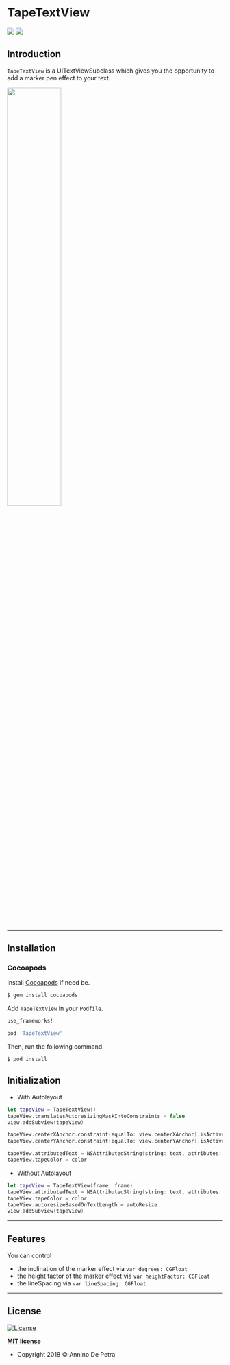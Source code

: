 
# TapeTextView
![](https://img.shields.io/badge/platform-iOS-gray) ![](https://img.shields.io/badge/iOS-CoreText-green)

## Introduction
`TapeTextView` is a UITextViewSubclass which gives you the opportunity to add a marker pen effect to your text.

<img src ="https://user-images.githubusercontent.com/6486741/76167402-4921e680-615e-11ea-870d-095d0b3aa1e3.gif" width="50%" >

---

## Installation

### Cocoapods

Install [Cocoapods](https://cocoapods.org/#install) if need be.

```bash
$ gem install cocoapods
```

Add `TapeTextView` in your `Podfile`.

```ruby
use_frameworks!

pod 'TapeTextView'
```

Then, run the following command.

```bash
$ pod install
```

## Initialization

- With Autolayout

```swift
let tapeView = TapeTextView()
tapeView.translatesAutoresizingMaskIntoConstraints = false
view.addSubview(tapeView)

tapeView.centerXAnchor.constraint(equalTo: view.centerXAnchor).isActive = true
tapeView.centerYAnchor.constraint(equalTo: view.centerYAnchor).isActive = true

tapeView.attributedText = NSAttributedString(string: text, attributes: [.font: font])
tapeView.tapeColor = color
```

- Without Autolayout

```swift
let tapeView = TapeTextView(frame: frame)
tapeView.attributedText = NSAttributedString(string: text, attributes: [.font: font])
tapeView.tapeColor = color
tapeView.autoresizeBasedOnTextLength = autoResize
view.addSubview(tapeView)
```

---


## Features

You can control
- the inclination of the marker effect via `var degrees: CGFloat` 
- the height factor of the marker effect via `var heightFactor: CGFloat`
- the lineSpacing via `var lineSpacing: CGFloat`

---

## License

[![License](http://img.shields.io/:license-mit-blue.svg?style=flat-square)](http://badges.mit-license.org)

**[MIT license](http://opensource.org/licenses/mit-license.php)**
- Copyright 2018 © Annino De Petra
